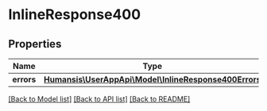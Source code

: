# InlineResponse400

## Properties
Name | Type | Description | Notes
------------ | ------------- | ------------- | -------------
**errors** | [**Humansis\UserAppApi\Model\InlineResponse400Errors**](InlineResponse400Errors.md) |  | [optional] 

[[Back to Model list]](../README.md#documentation-for-models) [[Back to API list]](../README.md#documentation-for-api-endpoints) [[Back to README]](../README.md)


